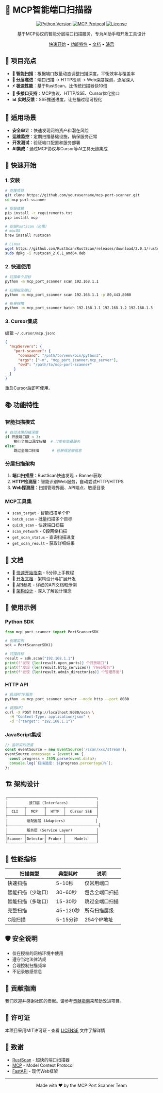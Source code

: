 # 🚀 MCP智能端口扫描器

<div align="center">

[![Python Version](https://img.shields.io/badge/python-3.12+-blue.svg)](https://www.python.org/downloads/)
[![MCP Protocol](https://img.shields.io/badge/MCP-Compatible-green.svg)](https://modelcontextprotocol.org/)
[![License](https://img.shields.io/badge/license-MIT-blue.svg)](LICENSE)

基于MCP协议的智能分层端口扫描服务，专为AI助手和开发工具设计

[快速开始](#-快速开始) • [功能特性](#-功能特性) • [文档](#-文档) • [演示](#-演示)

</div>

## 🌟 项目亮点

- **🧠 智能扫描**：根据端口数量动态调整扫描深度，平衡效率与覆盖率
- **🎯 分层递进**：端口扫描 → HTTP检测 → Web深度探测，逐层深入
- **⚡ 极速性能**：基于RustScan，比传统扫描器快10倍
- **🔌 多接口支持**：MCP协议、HTTP/SSE、Cursor优化接口
- **📊 实时反馈**：SSE推送进度，让扫描过程可视化

## 🎯 适用场景

- **安全审计**：快速发现网络资产和潜在风险
- **运维监控**：定期扫描基础设施，确保服务正常
- **开发测试**：验证端口配置和服务部署
- **AI集成**：通过MCP协议与Cursor等AI工具无缝集成

## 🚀 快速开始

### 1. 安装

```bash
# 克隆项目
git clone https://github.com/yourusername/mcp-port-scanner.git
cd mcp-port-scanner

# 安装依赖
pip install -r requirements.txt
pip install mcp

# 安装RustScan（必需）
# macOS
brew install rustscan

# Linux
wget https://github.com/RustScan/RustScan/releases/download/2.0.1/rustscan_2.0.1_amd64.deb
sudo dpkg -i rustscan_2.0.1_amd64.deb
```

### 2. 快速使用

```bash
# 扫描单个目标
python -m mcp_port_scanner scan 192.168.1.1

# 扫描指定端口
python -m mcp_port_scanner scan 192.168.1.1 -p 80,443,8080

# 批量扫描
python -m mcp_port_scanner batch 192.168.1.1 192.168.1.2 192.168.1.3
```

### 3. Cursor集成

编辑 `~/.cursor/mcp.json`:

```json
{
  "mcpServers": {
    "port-scanner": {
      "command": "/path/to/venv/bin/python3",
      "args": ["-m", "mcp_port_scanner.mcp_server"],
      "cwd": "/path/to/mcp-port-scanner"
    }
  }
}
```

重启Cursor后即可使用。

## 📚 功能特性

### 智能扫描模式

```python
# 自动决策扫描深度
if 开放端口数 < 3:
    执行全端口深度扫描  # 可能有隐藏服务
else:
    跳过全端口扫描      # 已获得足够信息
```

### 分层扫描架构

1. **端口扫描层**：RustScan快速发现 + Banner获取
2. **HTTP检测层**：智能识别Web服务，自动尝试HTTP/HTTPS
3. **Web探测层**：扫描管理界面、API端点、敏感目录

### MCP工具集

- `scan_target` - 智能扫描单个IP
- `batch_scan` - 批量扫描多个目标
- `quick_scan` - 快速端口扫描
- `scan_network` - C段网络扫描
- `get_scan_status` - 查询扫描进度
- `get_scan_result` - 获取详细结果

## 📖 文档

- 📘 [快速开始指南](./docs/QUICKSTART.md) - 5分钟上手教程
- 📗 [开发文档](./docs/DEVELOPMENT_GUIDE.md) - 架构设计与扩展开发
- 📙 [API参考](./docs/API_REFERENCE.md) - 详细的API文档和示例
- 📕 [架构设计](./docs/ARCHITECTURE.md) - 深入了解设计理念

## 🔧 使用示例

### Python SDK

```python
from mcp_port_scanner import PortScannerSDK

# 创建实例
sdk = PortScannerSDK()

# 扫描目标
result = sdk.scan("192.168.1.1")
print(f"发现 {len(result.open_ports)} 个开放端口")
print(f"发现 {len(result.http_services)} 个Web服务")
print(f"发现 {len(result.admin_directories)} 个管理界面")
```

### HTTP API

```bash
# 启动HTTP服务
python -m mcp_port_scanner server --mode http --port 8080

# 调用API
curl -X POST http://localhost:8080/scan \
  -H "Content-Type: application/json" \
  -d '{"target": "192.168.1.1"}'
```

### JavaScript集成

```javascript
// 监听实时进度
const eventSource = new EventSource('/scan/xxx/stream');
eventSource.onmessage = (event) => {
  const progress = JSON.parse(event.data);
  console.log(`扫描进度: ${progress.percentage}%`);
};
```

## 🏗️ 架构设计

```
┌─────────────────────────────────────────┐
│          接口层 (Interfaces)             │
├────────┬────────┬────────┬──────────────┤
│  CLI   │  MCP   │  HTTP  │  Cursor SSE  │
├────────┴────────┴────────┴──────────────┤
│         适配器层 (Adapters)              │
├──────────────────────────────────────────┤
│         服务层 (Service Layer)           │
├────────┬────────┬────────┬──────────────┤
│Scanner │Detector│ Prober │    Models    │
└────────┴────────┴────────┴──────────────┘
```

## 🎯 性能指标

| 扫描类型 | 典型耗时 | 说明 |
|---------|---------|------|
| 快速扫描 | 5-10秒 | 仅常用端口 |
| 智能扫描（少端口） | 30-60秒 | 包含全端口扫描 |
| 智能扫描（多端口） | 15-30秒 | 跳过全端口扫描 |
| 完整扫描 | 45-120秒 | 所有扫描层级 |
| C段扫描 | 5-15分钟 | 254个IP地址 |

## 🛡️ 安全说明

- 仅在授权的网络环境中使用
- 遵守当地法律法规
- 合理控制扫描频率
- 不记录敏感信息

## 🤝 贡献指南

我们欢迎并感谢社区的贡献。请参考[贡献指南](./CONTRIBUTING.md)来帮助改进项目。

## 📄 许可证

本项目采用MIT许可证 - 查看 [LICENSE](LICENSE) 文件了解详情

## 🙏 致谢

- [RustScan](https://github.com/RustScan/RustScan) - 超快的端口扫描器
- [MCP](https://modelcontextprotocol.org/) - Model Context Protocol
- [FastAPI](https://fastapi.tiangolo.com/) - 现代Web框架

---

<div align="center">
Made with ❤️ by the MCP Port Scanner Team
</div> 